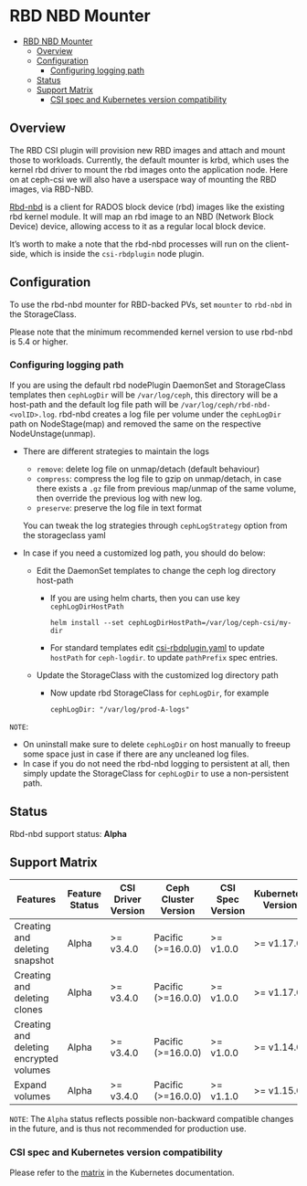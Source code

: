 # RBD NBD Mounter

- [RBD NBD Mounter](#rbd-nbd-mounter)
  - [Overview](#overview)
  - [Configuration](#configuration)
    - [Configuring logging path](#configuring-logging-path)
  - [Status](#status)
  - [Support Matrix](#support-matrix)
    - [CSI spec and Kubernetes version compatibility](#csi-spec-and-kubernetes-version-compatibility)

## Overview

The RBD CSI plugin will provision new RBD images and attach and mount those
to workloads. Currently, the default mounter is krbd, which uses the kernel
rbd driver to mount the rbd images onto the application node. Here on
at ceph-csi we will also have a userspace way of mounting the RBD images,
via RBD-NBD.

[Rbd-nbd](https://docs.ceph.com/en/latest/man/8/rbd-nbd/) is a client for
RADOS block device (rbd) images like the existing rbd kernel module. It
will map an rbd image to an NBD (Network Block Device) device, allowing
access to it as a regular local block device.

It’s worth to make a note that the rbd-nbd processes will run on the
client-side, which is inside the `csi-rbdplugin` node plugin.

## Configuration

To use the rbd-nbd mounter for RBD-backed PVs, set `mounter` to `rbd-nbd`
in the StorageClass.

Please note that the minimum recommended kernel version to use rbd-nbd is
5.4 or higher.

### Configuring logging path

If you are using the default rbd nodePlugin DaemonSet and StorageClass
templates then `cephLogDir` will be `/var/log/ceph`, this directory will be
a host-path and the default log file path will be
`/var/log/ceph/rbd-nbd-<volID>.log`. rbd-nbd creates a log file per volume
under the `cephLogDir` path on NodeStage(map) and removed the same on
the respective NodeUnstage(unmap).

- There are different strategies to maintain the logs
  - `remove`: delete log file on unmap/detach (default behaviour)
  - `compress`: compress the log file to gzip on unmap/detach, in case there
    exists a `.gz` file from previous map/unmap of the same volume, then
    override the previous log with new log.
  - `preserve`: preserve the log file in text format

  You can tweak the log strategies through `cephLogStrategy` option from the
storageclass yaml

- In case if you need a customized log path, you should do below:

  - Edit the DaemonSet templates to change the ceph log directory host-path
    - If you are using helm charts, then you can use key `cephLogDirHostPath`

      ```
      helm install --set cephLogDirHostPath=/var/log/ceph-csi/my-dir
      ```

    - For standard templates edit [csi-rbdplugin.yaml](../deploy/rbd/kubernetes/csi-rbdplugin.yaml)
      to update `hostPath` for `ceph-logdir`.
      to update `pathPrefix` spec entries.
  - Update the StorageClass with the customized log directory path
    - Now update rbd StorageClass for `cephLogDir`, for example

      ```
      cephLogDir: "/var/log/prod-A-logs"
      ```

`NOTE`:

- On uninstall make sure to delete `cephLogDir` on host manually to freeup
  some space just in case if there are any uncleaned log files.
- In case if you do not need the rbd-nbd logging to persistent at all, then
  simply update the StorageClass for `cephLogDir` to use a non-persistent path.

## Status

Rbd-nbd support status: **Alpha**

## Support Matrix

| Features                                 | Feature Status | CSI Driver Version | Ceph Cluster Version | CSI Spec Version | Kubernetes Version |
| ---------------------------------------- | -------------- | ------------------ | -------------------- | ---------------- | ------------------ |
| Creating and deleting snapshot           | Alpha          | >= v3.4.0          | Pacific (>=16.0.0)   | >= v1.0.0        | >= v1.17.0         |
| Creating and deleting clones             | Alpha          | >= v3.4.0          | Pacific (>=16.0.0)   | >= v1.0.0        | >= v1.17.0         |
| Creating and deleting encrypted volumes  | Alpha          | >= v3.4.0          | Pacific (>=16.0.0)   | >= v1.0.0        | >= v1.14.0         |
| Expand volumes                           | Alpha          | >= v3.4.0          | Pacific (>=16.0.0)   | >= v1.1.0        | >= v1.15.0         |

`NOTE`: The `Alpha` status reflects possible non-backward compatible
changes in the future, and is thus not recommended for production use.

### CSI spec and Kubernetes version compatibility

Please refer to the [matrix](https://kubernetes-csi.github.io/docs/#kubernetes-releases)
in the Kubernetes documentation.

